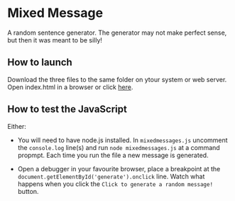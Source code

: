 # Mixed Message

A random sentence generator. The generator may not make perfect sense, but then it was meant to be silly!

## How to launch
Download the three files to the same folder on ytour system or web server. Open index.html in a browser or click [here](https://freddelaszlo.github.io/mixedmessages/).

## How to test the JavaScript
Either:
+ You will need to have node.js installed. In `mixedmessages.js` uncomment the `console.log` line(s) and run `node mixedmessages.js` at a command propmpt. Each time you run the file a new message is generated.
 
+ Open a debugger in your favourite browser, place a breakpoint at the `document.getElementById('generate').onclick` line. Watch what happens when you click the `Click to generate a random message!` button.
